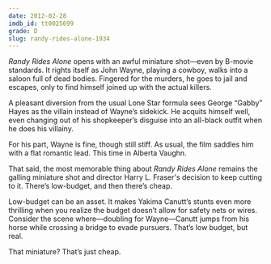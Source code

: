 ```yaml
---
date: 2012-02-28
imdb_id: tt0025699
grade: D
slug: randy-rides-alone-1934
---
```


_Randy Rides Alone_ opens with an awful miniature shot—even by B-movie standards. It rights itself as John Wayne, playing a cowboy, walks into a saloon full of dead bodies. Fingered for the murders, he goes to jail and escapes, only to find himself joined up with the actual killers.

<!-- end -->

A pleasant diversion from the usual Lone Star formula sees George “Gabby” Hayes as the villain instead of Wayne’s sidekick. He acquits himself well, even changing out of his shopkeeper’s disguise into an all-black outfit when he does his villainy.

For his part, Wayne is fine, though still stiff. As usual, the film saddles him with a flat romantic lead. This time in Alberta Vaughn.

That said, the most memorable thing about _Randy Rides Alone_ remains the galling miniature shot and director Harry L. Fraser's decision to keep cutting to it. There’s low-budget, and then there’s cheap.

Low-budget can be an asset. It makes Yakima Canutt’s stunts even more thrilling when you realize the budget doesn’t allow for safety nets or wires. Consider the scene where—doubling for Wayne—Canutt jumps from his horse while crossing a bridge to evade pursuers. That’s low budget, but real.

That miniature? That’s just cheap.
